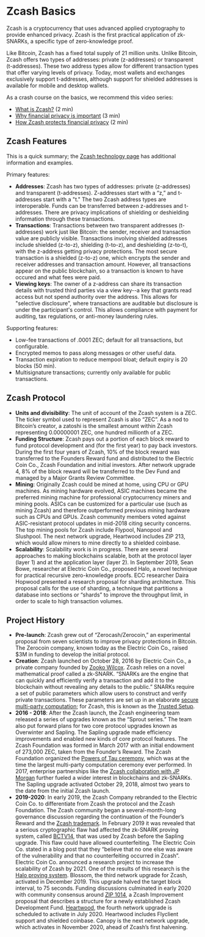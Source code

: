 # Zcash Basics

Zcash is a cryptocurrency that uses advanced applied cryptography to provide enhanced privacy. Zcash is the first practical application of zk-SNARKs, a specific type of zero-knowledge proof.

Like Bitcoin, Zcash has a fixed total supply of 21 million units. Unlike Bitcoin, Zcash offers two types of addresses: private (z-addresses) or transparent (t-addresses). These two address types allow for different transaction types that offer varying levels of privacy. Today, most wallets and exchanges exclusively support t-addresses, although support for shielded addresses is available for mobile and desktop wallets. 

As a crash course on the basics, we recommend this video series:

* [What is Zcash?](https://www.youtube.com/watch?v=VHkZnuM-VLE) (2 min)
* [Why financial privacy is important](https://www.youtube.com/watch?v=SAbbEJzsJB0) (3 min)
* [How Zcash protects financial privacy](https://www.youtube.com/watch?v=4k5nI-ajDxk) (2 min)

## Zcash Features

This is a quick summary; the [Zcash technology page](https://z.cash/technology/) has additional information and examples. 

Primary features: 
* **Addresses**: Zcash has two types of addresses: private (z-addresses) and transparent (t-addresses). Z-addresses start with a “z,” and t-addresses start with a "t."  The two Zcash address types are interoperable. Funds can be transferred between z-addresses and t-addresses. There are privacy implications of shielding or deshielding information through these transactions. 
* **Transactions**: Transactions between two transparent addresses (t-addresses) work just like Bitcoin: the sender, receiver and transaction value are publicly visible. Transactions involving shielded addresses include shielded (z-to-z), shielding (t-to-z), and deshielding (z-to-t), with the z-address getting privacy protections. The most secure transaction is a shielded (z-to-z) one, which encrypts the sender and receiver addresses and transaction amount. However, all transactions appear on the public blockchain, so a transaction is known to have occured and what fees were paid. 
* **Viewing keys**: The owner of a z-address can share its transaction details with trusted third parties via a view key--a key that grants read access but not spend authority over the address. This allows for "selective disclosure", where transactions are auditable but disclosure is under the participant's control. This allows compliance with payment for auditing, tax regulations, or anti-money laundering rules.


Supporting features: 
* Low-fee transactions of .0001 ZEC; default for all transactions, but configurable.
* Encrypted memos to pass along messages or other useful data.
* Transaction expiration to reduce mempool bloat; default expiry is 20 blocks (50 min).
* Multisignature transactions; currently only available for public transactions.


## Zcash Protocol 

* **Units and divisibility**: The unit of account of the Zcash system is a ZEC. The ticker symbol used to represent Zcash is also “ZEC”. As a nod to Bitcoin’s creator, a zatoshi is the smallest amount within Zcash representing 0.00000001 ZEC, one hundred millionth of a ZEC.
* **Funding Structure**: Zcash pays out a portion of each block reward to fund protocol development and (for the first year) to pay back investors. During the first four years of Zcash, 10% of the block reward was transferred to the Founders Reward fund and distributed to the Electric Coin Co., Zcash Foundation and initial investors. After network upgrade 4, 8% of the block reward will be transferred to the Dev Fund and managed by a Major Grants Review Committee.
* **Mining**: Originally Zcash could be mined at home, using CPU or GPU machines. As mining hardware evolved, ASIC machines became the preferred mining machine for professional cryptocurrency miners and mining pools. ASICs can be customized for a particular use (such as mining Zcash) and therefore outperformed previous mining hardware such as CPUs and GPUs. Zcash community members voted against ASIC-resistant protocol updates in mid-2018 citing security concerns. The top mining pools for Zcash include Flypool, Nanopool and Slushpool. 
The next network upgrade, Heartwood includes ZIP 213, which would allow miners to mine directly to a shielded coinbase.
* **Scalability**: Scalability work is in progress. There are several approaches to making blockchains scalable, both at the protocol layer (layer 1) and at the application layer (layer 2). In September 2019, Sean Bowe, researcher at Electric Coin Co., proposed Halo, a novel technique for practical recursive zero-knowledge proofs. ECC researcher Daira Hopwood presented a research proposal for sharding architecture. This proposal calls for the use of sharding, a technique that partitions a database into sections or “shards” to improve the throughput limit, in order to scale to high transaction volumes. 

## Project History 

* **Pre-launch**: Zcash grew out of “Zerocash/Zerocoin,” an experimental proposal from seven scientists to improve privacy protections in Bitcoin. The Zerocoin company, known today as the Electric Coin Co., raised $3M in funding to develop the initial protocol.
* **Creation**:  Zcash launched on October 28, 2016 by Electric Coin Co., a private company founded by [Zooko Wilcox](https://en.wikipedia.org/wiki/Zooko_Wilcox-O%27Hearn). Zcash relies on a novel mathematical proof called a zk-SNARK. “SNARKs are the engine that can quickly and efficiently verify a transaction and add it to the blockchain without revealing any details to the public.” SNARKs require a set of public parameters which allow users to construct and verify private transactions. These parameters are set up in an elaborate [secure multi-party computation](https://en.wikipedia.org/wiki/Secure_multi-party_computation); for Zcash, this is known as the [Trusted Setup](https://z.cash/technology/paramgen/).
* **2016 - 2018**: After the Zcash launch, the Zcash engineering team released a series of upgrades known as the “Sprout series.” The team also put forward plans for two core protocol upgrades known as Overwinter and Sapling. The Sapling upgrade made efficiency improvements and enabled new kinds of core protocol features. The Zcash Foundation was formed in March 2017 with an initial endowment of 273,000 ZEC, taken from the Founder’s Reward. The Zcash Foundation organized the [Powers of Tau ceremony](https://www.zfnd.org/blog/powers-of-tau/), which was at the time the largest multi-party computation ceremony ever performed.  In 2017, enterprise partnerships like the [Zcash collaboration with JP Morgan](https://electriccoin.co/blog/jpm-quorum-integration/) further fueled a wider interest in blockchains and zk-SNARKs. The Sapling upgrade activated October 29, 2018, almost two years to the date from the initial Zcash launch.
* **2019-2020**: In early 2019, the Zcash Company rebranded to the Electric Coin Co. to differentiate from Zcash the protocol and the Zcash Foundation. The Zcash community began a several-month-long governance discussion regarding the continuation of the Founder’s Reward and the [Zcash trademark](https://electriccoin.co/blog/electric-coin-co-donates-zcash-trademark-to-zcash-foundation/). In February 2019 it was revealed that a serious cryptographic flaw had affected the zk-SNARK proving system, called [BCTV14](https://eprint.iacr.org/2013/879), that was used by Zcash before the Sapling upgrade. This flaw could have allowed counterfeiting. The Electric Coin Co. stated in a blog post that they “believe that no one else was aware of the vulnerability and that no counterfeiting occurred in Zcash”. Electric Coin Co. announced a research project to increase the scalability of Zcash by 2021. One of the results of this research is the [Halo proving system](https://eprint.iacr.org/2019/1021). Blossom, the third network upgrade for Zcash, activated in December 2019. This upgrade halved the target block interval, to 75 seconds. Funding discussions culminated in early 2020 with community consensus around [ZIP 1014](https://zips.z.cash/zip-1014), a Zcash Improvement proposal that describes a structure for a newly established Zcash Development Fund. [Heartwood](https://z.cash/upgrade/heartwood/), the fourth network upgrade is scheduled to activate in July 2020. Heartwood includes Flyclient support and shielded coinbase. Canopy is the next network upgrade, which activates in November 2020, ahead of Zcash’s first halvening.